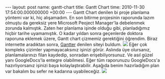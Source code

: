 --- layout: post name: gantt-chart title: Gantt Chart time: 2010-11-30 17:54:00.000000000 +00:00 ---
Gantt Chart denilen bi proje planlama yöntemi var ki, hiç alışamadım. En son bitirme projesinin raporunda lazım olmuştu da gereksiz yere Microsoft Peoject Manager'la debelenmek zorunda kalmıştık. Zaten her planlama işinde olduğu gibi, planladığımız hiçbir tarihe uyamamıştık.
O kadar yıldan sonra geçenlerde doktora raporuna eklemek üzere, Gantt chart çizmemiz gerektiğini öğrendim. Biraz internette aradıktan sonra, [Gantter](http://gantter.com/) denilen siteyi buldum.
[![](http://4.bp.blogspot.com/_VbDsH1Mbydo/TPU4VDuHrnI/AAAAAAAAArA/Ctoky4TMeOk/s1600/gantter-143x59_full_aspect_medium.png)](http://gantter.com/)
Eğer çok kompleks çizimler yapmayacaksınız işinizi görür. Aslında üye olursanız, planlamalarınızı filan kaydedip, sonradan erişebiliyorsunuz. Ve asıl güzel yanı GoogleDocs'la entegre olabilmesi. Eğer tüm raporunuzu GoogleDocs'a hazırlıyorsanız işinizi baya kolaylaştırabilir.
Aşağıda benim hazırladığım plan var bakalım bu sefer ne kadarına uyabileceğiz.
[![](http://4.bp.blogspot.com/_VbDsH1Mbydo/TPU6MHj-0nI/AAAAAAAAArE/ge7TAe27CZs/s640/gantt_chart.PNG)](http://4.bp.blogspot.com/_VbDsH1Mbydo/TPU6MHj-0nI/AAAAAAAAArE/ge7TAe27CZs/s1600/gantt_chart.PNG)

